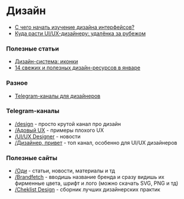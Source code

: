 # Дизайн

- [С чего начать изучение дизайна интерфейсов?](https://ingternet.ru/s-chiegho-nachat-izuchieniie-dizaina/)
- [Куда расти UI/UX-дизайнеру: удалёнка за рубежом](https://designpub.ru/куда-расти-ui-ux-дизайнеру-удалёнка-за-рубежом-ab335ac49f25)

### Полезные статьи
- [Дизайн-система: иконки](https://vc.ru/design/197293-dizayn-sistema-ikonki)
- [14 свежих и полезных дизайн-ресурсов в январе](https://vc.ru/design/197527-14-svezhih-i-poleznyh-dizayn-resursov-v-yanvare)

### Разное
- [Telegram-каналы для дизайнеров](https://designer.ru/c/)

### Telegram-каналы

- [/design](https://t.me/slashdesigner) - просто крутой канал про дизайн
- [/Адовый UX](https://t.me/uxfromhell) - примеры плохого UX
- [/UI/UX Designer](https://t.me/uxidesign) - новости
- [/Дизайнер, привет](https://t.me/jun_hi) - топ канал, особенно для UI/UX дизайнеров

### Полезные сайты

- [/Оди](https://awdee.ru/) - статьи, новости, материалы и тд
- [/Brandfetch](https://brandfetch.com/) - вводишь название бренда и сразу видишь их фирменные цвета, шрифт и лого (можно скачать SVG, PNG и тд)
- [/Cheklist Design](https://www.checklist.design/) - сборник лучших дизайнерских практик
